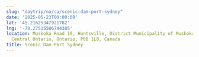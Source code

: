 ```yaml
---
slug: "daytrip/na/ca/scenic-dam-port-sydney"
date: '2025-05-23T00:00:00'
lat: '45.21625347921782'
lng: '-79.27515506744385'
location: Muskoka Road 10, Huntsville, District Municipality of Muskoka, Muskoka District,
  Central Ontario, Ontario, P0B 1L0, Canada
title: Scenic Dam Port Sydney
---
```



